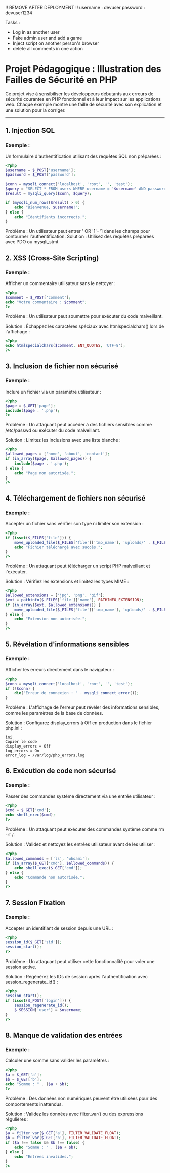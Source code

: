 !! REMOVE AFTER DEPLOYMENT !!
username : devuser
password : devuser1234


Tasks :
- Log in as another user
- Fake admin user and add a game
- Inject script on another person's browser
- delete all comments in one action


# Projet Pédagogique : Illustration des Failles de Sécurité en PHP

Ce projet vise à sensibiliser les développeurs débutants aux erreurs de sécurité courantes en PHP fonctionnel et à leur impact sur les applications web. Chaque exemple montre une faille de sécurité avec son explication et une solution pour la corriger.

---

## 1. Injection SQL
### Exemple :
Un formulaire d'authentification utilisant des requêtes SQL non préparées :
```php
<?php
$username = $_POST['username'];
$password = $_POST['password'];

$conn = mysqli_connect('localhost', 'root', '', 'test');
$query = "SELECT * FROM users WHERE username = '$username' AND password = '$password'";
$result = mysqli_query($conn, $query);

if (mysqli_num_rows($result) > 0) {
    echo "Bienvenue, $username!";
} else {
    echo "Identifiants incorrects.";
}

```
Problème : Un utilisateur peut entrer ' OR '1'='1 dans les champs pour contourner l'authentification.
Solution : Utilisez des requêtes préparées avec PDO ou mysqli_stmt


## 2. XSS (Cross-Site Scripting)
###   Exemple :
   Afficher un commentaire utilisateur sans le nettoyer :

```php
<?php
$comment = $_POST['comment'];
echo "Votre commentaire : $comment";
?>
```

Problème :
Un utilisateur peut soumettre <script>alert('XSS');</script> pour exécuter du code malveillant.

Solution :
Échappez les caractères spéciaux avec htmlspecialchars() lors de l'affichage :

```php
<?php
echo htmlspecialchars($comment, ENT_QUOTES, 'UTF-8');
?>
```

## 3. Inclusion de fichier non sécurisé
###   Exemple :
   Inclure un fichier via un paramètre utilisateur :

```php
<?php
$page = $_GET['page'];
include($page . '.php');
?>
```
Problème :
Un attaquant peut accéder à des fichiers sensibles comme /etc/passwd ou exécuter du code malveillant.

Solution :
Limitez les inclusions avec une liste blanche :

```php
<?php
$allowed_pages = ['home', 'about', 'contact'];
if (in_array($page, $allowed_pages)) {
    include($page . '.php');
} else {
    echo "Page non autorisée.";
}
?>
```

## 4. Téléchargement de fichiers non sécurisé
###   Exemple :
   Accepter un fichier sans vérifier son type ni limiter son extension :

```php
<?php
if (isset($_FILES['file'])) {
    move_uploaded_file($_FILES['file']['tmp_name'], 'uploads/' . $_FILES['file']['name']);
    echo "Fichier téléchargé avec succès.";
}
?>
```
Problème :
Un attaquant peut télécharger un script PHP malveillant et l'exécuter.

Solution :
Vérifiez les extensions et limitez les types MIME :

```php
<?php
$allowed_extensions = ['jpg', 'png', 'gif'];
$ext = pathinfo($_FILES['file']['name'], PATHINFO_EXTENSION);
if (in_array($ext, $allowed_extensions)) {
    move_uploaded_file($_FILES['file']['tmp_name'], 'uploads/' . $_FILES['file']['name']);
} else {
    echo "Extension non autorisée.";
}
?>

```
## 5. Révélation d'informations sensibles
### Exemple :
   Afficher les erreurs directement dans le navigateur :

```php
<?php
$conn = mysqli_connect('localhost', 'root', '', 'test');
if (!$conn) {
    die("Erreur de connexion : " . mysqli_connect_error());
}
```

Problème :
L'affichage de l'erreur peut révéler des informations sensibles, comme les paramètres de la base de données.

Solution :
Configurez display_errors à Off en production dans le fichier php.ini :

```
ini
Copier le code
display_errors = Off
log_errors = On
error_log = /var/log/php_errors.log

```
## 6. Exécution de code non sécurisé
### Exemple :
Passer des commandes système directement via une entrée utilisateur :

```php
<?php
$cmd = $_GET['cmd'];
echo shell_exec($cmd);
?>
```
Problème :
Un attaquant peut exécuter des commandes système comme rm -rf /.

Solution :
Validez et nettoyez les entrées utilisateur avant de les utiliser :

```php
<?php
$allowed_commands = ['ls', 'whoami'];
if (in_array($_GET['cmd'], $allowed_commands)) {
    echo shell_exec($_GET['cmd']);
} else {
    echo "Commande non autorisée.";
}
?>

```

## 7. Session Fixation
###   Exemple :
   Accepter un identifiant de session depuis une URL :

```php
<?php
session_id($_GET['sid']);
session_start();
?>
```
Problème :
Un attaquant peut utiliser cette fonctionnalité pour voler une session active.

Solution :
Régénérez les IDs de session après l'authentification avec session_regenerate_id() :

```php
<?php
session_start();
if (isset($_POST['login'])) {
    session_regenerate_id();
    $_SESSION['user'] = $username;
}
?>
```
## 8. Manque de validation des entrées
###   Exemple :
   Calculer une somme sans valider les paramètres :


```php
<?php
$a = $_GET['a'];
$b = $_GET['b'];
echo "Somme : " . ($a + $b);
?>

```

Problème :
Des données non numériques peuvent être utilisées pour des comportements inattendus.

Solution :
Validez les données avec filter_var() ou des expressions régulières :


```php
<?php
$a = filter_var($_GET['a'], FILTER_VALIDATE_FLOAT);
$b = filter_var($_GET['b'], FILTER_VALIDATE_FLOAT);
if ($a !== false && $b !== false) {
    echo "Somme : " . ($a + $b);
} else {
    echo "Entrées invalides.";
}
?>
```
